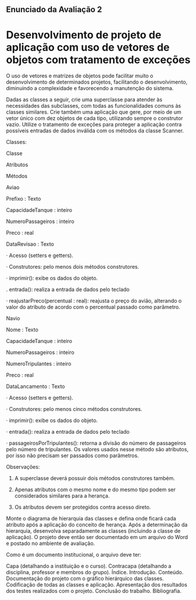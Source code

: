 ## Enunciado da Avaliação 2
 
# Desenvolvimento de projeto de aplicação com uso de vetores de objetos com tratamento de exceções
O uso de vetores e matrizes de objetos pode facilitar muito o desenvolvimento de determinados projetos, facilitando o desenvolvimento, diminuindo a complexidade e favorecendo a manutenção do sistema.

Dadas as classes a seguir, crie uma superclasse para atender às necessidades das subclasses, com todas as funcionalidades comuns às classes similares. Crie também uma aplicação que gere, por meio de um vetor único com dez objetos de cada tipo, utilizando sempre o construtor vazio. Utilize o tratamento de exceções para proteger a aplicação contra possíveis entradas de dados inválida com os métodos da classe Scanner.

Classes:

 Classe

Atributos

Métodos

 Aviao

Prefixo : Texto

CapacidadeTanque : inteiro

NumeroPassageiros : inteiro

Preco : real

DataRevisao : Texto

· Acesso (setters e getters).

· Construtores: pelo menos dois métodos construtores.

· imprimir(): exibe os dados do objeto.

. entrada(): realiza a entrada de dados pelo teclado

· reajustarPreco(percentual : real): reajusta o preço do avião, alterando o valor do atributo de acordo com o percentual passado como parâmetro.

 

 Navio

Nome : Texto

CapacidadeTanque : inteiro

NumeroPassageiros : inteiro

NumeroTripulantes : inteiro

Preco : real

DataLancamento : Texto

· Acesso (setters e getters).

· Construtores: pelo menos cinco métodos construtores.

· imprimir(): exibe os dados do objeto.

· entrada(): realiza a entrada de dados pelo teclado

· passageirosPorTripulantes(): retorna a divisão do número de passageiros pelo número de tripulantes. Os valores usados nesse método são atributos, por isso não precisam ser passados como parâmetros.

Observações:

1. A superclasse deverá possuir dois métodos construtores também.

2. Apenas atributos com o mesmo nome e do mesmo tipo podem ser considerados similares para a herança.

3. Os atributos devem ser protegidos contra acesso direto.

Monte o diagrama de hierarquia das classes e defina onde ficará cada atributo após a aplicação do conceito de herança. Após a determinação da hierarquia, desenvolva separadamente as classes (incluindo a classe de aplicação). O projeto deve então ser documentado em um arquivo do Word e postado no ambiente de avaliação.

Como é um documento institucional, o arquivo deve ter:

Capa (detalhando a instituição e o curso).
Contracapa (detalhando a disciplina, professor e membros do grupo).
Índice.
Introdução.
Conteúdo.
Documentação do projeto com o gráfico hierárquico das classes.
Codificação de todas as classes e aplicação.
Apresentação dos resultados dos testes realizados com o projeto.
Conclusão do trabalho.
Bibliografia.
 
